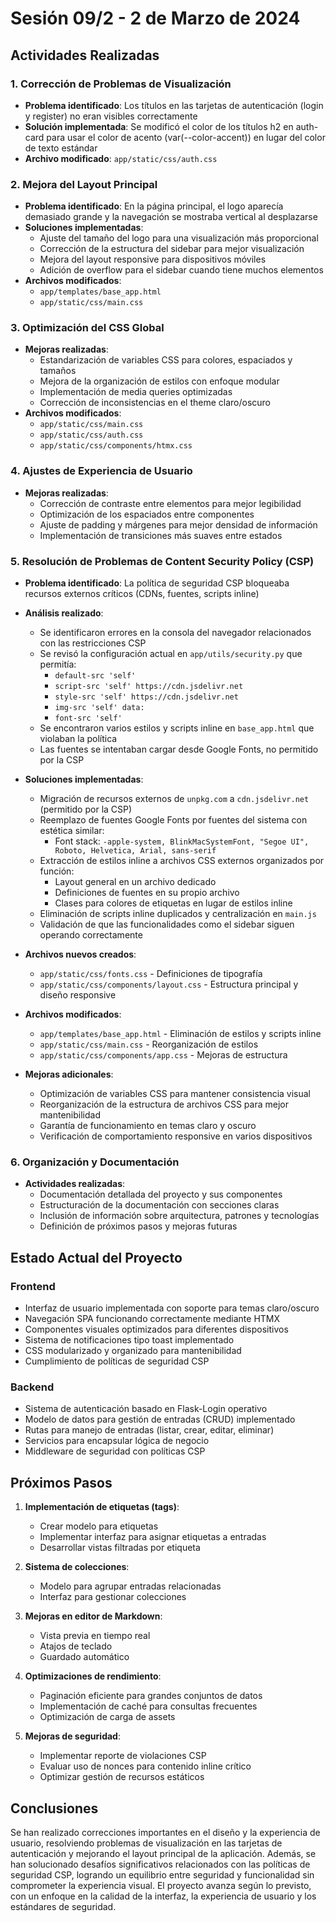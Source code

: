 # Sesión 09/2 - 2 de Marzo de 2024

## Actividades Realizadas

### 1. Corrección de Problemas de Visualización

- **Problema identificado**: Los títulos en las tarjetas de autenticación (login y register) no eran visibles correctamente
- **Solución implementada**: Se modificó el color de los títulos h2 en auth-card para usar el color de acento (var(--color-accent)) en lugar del color de texto estándar
- **Archivo modificado**: `app/static/css/auth.css`

### 2. Mejora del Layout Principal

- **Problema identificado**: En la página principal, el logo aparecía demasiado grande y la navegación se mostraba vertical al desplazarse
- **Soluciones implementadas**:
  - Ajuste del tamaño del logo para una visualización más proporcional
  - Corrección de la estructura del sidebar para mejor visualización
  - Mejora del layout responsive para dispositivos móviles
  - Adición de overflow para el sidebar cuando tiene muchos elementos
- **Archivos modificados**:
  - `app/templates/base_app.html`
  - `app/static/css/main.css`

### 3. Optimización del CSS Global

- **Mejoras realizadas**:
  - Estandarización de variables CSS para colores, espaciados y tamaños
  - Mejora de la organización de estilos con enfoque modular
  - Implementación de media queries optimizadas
  - Corrección de inconsistencias en el theme claro/oscuro
- **Archivos modificados**:
  - `app/static/css/main.css`
  - `app/static/css/auth.css`
  - `app/static/css/components/htmx.css`

### 4. Ajustes de Experiencia de Usuario

- **Mejoras realizadas**:
  - Corrección de contraste entre elementos para mejor legibilidad
  - Optimización de los espaciados entre componentes
  - Ajuste de padding y márgenes para mejor densidad de información
  - Implementación de transiciones más suaves entre estados

### 5. Resolución de Problemas de Content Security Policy (CSP)

- **Problema identificado**: La política de seguridad CSP bloqueaba recursos externos críticos (CDNs, fuentes, scripts inline)
- **Análisis realizado**: 
  - Se identificaron errores en la consola del navegador relacionados con las restricciones CSP
  - Se revisó la configuración actual en `app/utils/security.py` que permitía:
    - `default-src 'self'`
    - `script-src 'self' https://cdn.jsdelivr.net`
    - `style-src 'self' https://cdn.jsdelivr.net`
    - `img-src 'self' data:`
    - `font-src 'self'`
  - Se encontraron varios estilos y scripts inline en `base_app.html` que violaban la política
  - Las fuentes se intentaban cargar desde Google Fonts, no permitido por la CSP

- **Soluciones implementadas**:
  - Migración de recursos externos de `unpkg.com` a `cdn.jsdelivr.net` (permitido por la CSP)
  - Reemplazo de fuentes Google Fonts por fuentes del sistema con estética similar:
    - Font stack: `-apple-system, BlinkMacSystemFont, "Segoe UI", Roboto, Helvetica, Arial, sans-serif`
  - Extracción de estilos inline a archivos CSS externos organizados por función:
    - Layout general en un archivo dedicado
    - Definiciones de fuentes en su propio archivo
    - Clases para colores de etiquetas en lugar de estilos inline
  - Eliminación de scripts inline duplicados y centralización en `main.js`
  - Validación de que las funcionalidades como el sidebar siguen operando correctamente

- **Archivos nuevos creados**:
  - `app/static/css/fonts.css` - Definiciones de tipografía
  - `app/static/css/components/layout.css` - Estructura principal y diseño responsive

- **Archivos modificados**:
  - `app/templates/base_app.html` - Eliminación de estilos y scripts inline
  - `app/static/css/main.css` - Reorganización de estilos
  - `app/static/css/components/app.css` - Mejoras de estructura

- **Mejoras adicionales**:
  - Optimización de variables CSS para mantener consistencia visual
  - Reorganización de la estructura de archivos CSS para mejor mantenibilidad
  - Garantía de funcionamiento en temas claro y oscuro
  - Verificación de comportamiento responsive en varios dispositivos

### 6. Organización y Documentación

- **Actividades realizadas**:
  - Documentación detallada del proyecto y sus componentes
  - Estructuración de la documentación con secciones claras
  - Inclusión de información sobre arquitectura, patrones y tecnologías
  - Definición de próximos pasos y mejoras futuras

## Estado Actual del Proyecto

### Frontend
- Interfaz de usuario implementada con soporte para temas claro/oscuro
- Navegación SPA funcionando correctamente mediante HTMX
- Componentes visuales optimizados para diferentes dispositivos
- Sistema de notificaciones tipo toast implementado
- CSS modularizado y organizado para mantenibilidad
- Cumplimiento de políticas de seguridad CSP

### Backend
- Sistema de autenticación basado en Flask-Login operativo
- Modelo de datos para gestión de entradas (CRUD) implementado
- Rutas para manejo de entradas (listar, crear, editar, eliminar)
- Servicios para encapsular lógica de negocio
- Middleware de seguridad con políticas CSP

## Próximos Pasos

1. **Implementación de etiquetas (tags)**:
   - Crear modelo para etiquetas
   - Implementar interfaz para asignar etiquetas a entradas
   - Desarrollar vistas filtradas por etiqueta

2. **Sistema de colecciones**:
   - Modelo para agrupar entradas relacionadas
   - Interfaz para gestionar colecciones

3. **Mejoras en editor de Markdown**:
   - Vista previa en tiempo real
   - Atajos de teclado
   - Guardado automático

4. **Optimizaciones de rendimiento**:
   - Paginación eficiente para grandes conjuntos de datos
   - Implementación de caché para consultas frecuentes
   - Optimización de carga de assets

5. **Mejoras de seguridad**:
   - Implementar reporte de violaciones CSP
   - Evaluar uso de nonces para contenido inline crítico
   - Optimizar gestión de recursos estáticos

## Conclusiones

Se han realizado correcciones importantes en el diseño y la experiencia de usuario, resolviendo problemas de visualización en las tarjetas de autenticación y mejorando el layout principal de la aplicación. Además, se han solucionado desafíos significativos relacionados con las políticas de seguridad CSP, logrando un equilibrio entre seguridad y funcionalidad sin comprometer la experiencia visual. El proyecto avanza según lo previsto, con un enfoque en la calidad de la interfaz, la experiencia de usuario y los estándares de seguridad. 